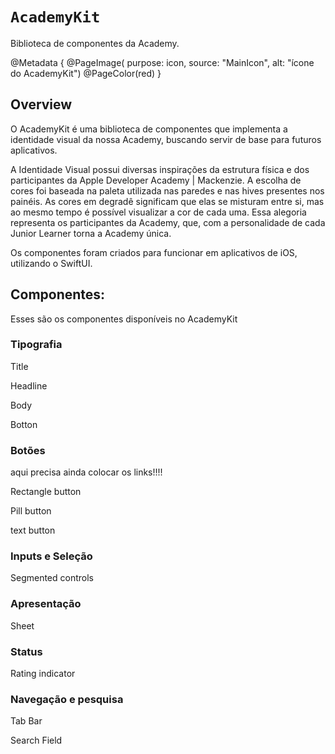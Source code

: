 # ``AcademyKit``
Biblioteca de componentes da Academy.

@Metadata {
    @PageImage(
        purpose: icon, 
        source: "MainIcon", 
        alt: "ícone do AcademyKit")
    @PageColor(red)
}

## Overview

O AcademyKit é uma biblioteca de componentes que implementa a identidade visual da nossa Academy, buscando servir de base para futuros aplicativos. 

A Identidade Visual possui diversas inspirações da estrutura física e dos participantes da Apple Developer Academy | Mackenzie. A escolha de cores foi baseada na paleta utilizada nas paredes e nas hives presentes nos painéis. As cores em degradê significam que elas se misturam entre si, mas ao mesmo tempo é possível visualizar a cor de cada uma. Essa alegoria representa os participantes da Academy, que, com a personalidade de cada Junior Learner torna a Academy única.

Os componentes foram criados para funcionar em aplicativos de iOS, utilizando o SwiftUI.

## Componentes:
Esses são os componentes disponíveis no AcademyKit

### Tipografia
Title

Headline

Body

Botton
### Botões 

<!---->aqui precisa ainda colocar os links!!!!

Rectangle button

Pill button

text button

### Inputs e Seleção
Segmented controls

### Apresentação
Sheet

### Status
Rating indicator

### Navegação e pesquisa
Tab Bar

Search Field

